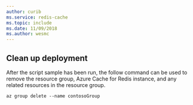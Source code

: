 ```yaml
---
author: curib
ms.service: redis-cache
ms.topic: include
ms.date: 11/09/2018
ms.author: wesmc
---
```

## Clean up deployment 

After the script sample has been run, the follow command can be used to remove the resource group, Azure Cache for Redis instance, and any related resources in the resource group.

```azurecli
az group delete --name contosoGroup
```